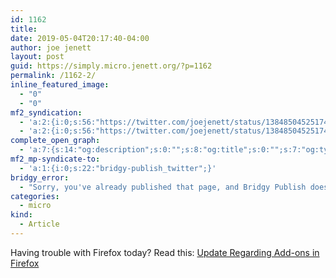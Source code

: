 ```yaml
---
id: 1162
title: 
date: 2019-05-04T20:17:40-04:00
author: joe jenett
layout: post
guid: https://simply.micro.jenett.org/?p=1162
permalink: /1162-2/
inline_featured_image:
  - "0"
  - "0"
mf2_syndication:
  - 'a:2:{i:0;s:56:"https://twitter.com/joejenett/status/1384850452517433345";i:1;s:56:"https://twitter.com/joejenett/status/1124830503729864705";}'
  - 'a:2:{i:0;s:56:"https://twitter.com/joejenett/status/1384850452517433345";i:1;s:56:"https://twitter.com/joejenett/status/1124830503729864705";}'
complete_open_graph:
  - 'a:7:{s:14:"og:description";s:0:"";s:8:"og:title";s:0:"";s:7:"og:type";s:0:"";s:12:"twitter:card";s:7:"summary";s:15:"twitter:creator";s:0:"";s:19:"twitter:description";s:0:"";s:8:"og:image";s:0:"";}'
mf2_mp-syndicate-to:
  - 'a:1:{i:0;s:22:"bridgy-publish_twitter";}'
bridgy_error:
  - "Sorry, you've already published that page, and Bridgy Publish doesn't support updating existing posts. Details: https://github.com/snarfed/bridgy/issues/84"
categories:
  - micro
kind:
  - Article
---
```

Having trouble with Firefox today? Read this: [Update Regarding Add-ons in Firefox](https://blog.mozilla.org/addons/2019/05/04/update-regarding-add-ons-in-firefox/ "Update Regarding Add-ons in Firefox")